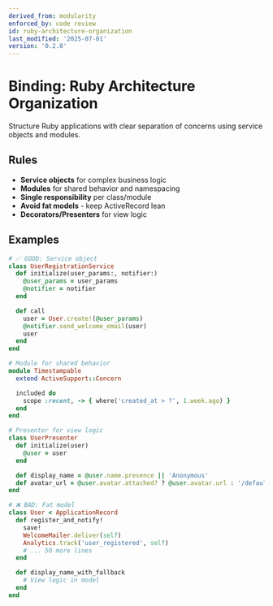 ```yaml
---
derived_from: modularity
enforced_by: code review
id: ruby-architecture-organization
last_modified: '2025-07-01'
version: '0.2.0'
---
```

# Binding: Ruby Architecture Organization

Structure Ruby applications with clear separation of concerns using service objects and modules.

## Rules

- **Service objects** for complex business logic
- **Modules** for shared behavior and namespacing
- **Single responsibility** per class/module
- **Avoid fat models** - keep ActiveRecord lean
- **Decorators/Presenters** for view logic

## Examples

```ruby
# ✅ GOOD: Service object
class UserRegistrationService
  def initialize(user_params:, notifier:)
    @user_params = user_params
    @notifier = notifier
  end

  def call
    user = User.create!(@user_params)
    @notifier.send_welcome_email(user)
    user
  end
end

# Module for shared behavior
module Timestampable
  extend ActiveSupport::Concern

  included do
    scope :recent, -> { where('created_at > ?', 1.week.ago) }
  end
end

# Presenter for view logic
class UserPresenter
  def initialize(user)
    @user = user
  end

  def display_name = @user.name.presence || 'Anonymous'
  def avatar_url = @user.avatar.attached? ? @user.avatar.url : '/default.png'
end
```

```ruby
# ❌ BAD: Fat model
class User < ApplicationRecord
  def register_and_notify!
    save!
    WelcomeMailer.deliver(self)
    Analytics.track('user_registered', self)
    # ... 50 more lines
  end

  def display_name_with_fallback
    # View logic in model
  end
end
```
